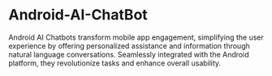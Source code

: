 # Android-AI-ChatBot
Android AI Chatbots transform mobile app engagement, simplifying the user experience by offering personalized assistance and information through natural language conversations. Seamlessly integrated with the Android platform, they revolutionize tasks and enhance overall usability.

